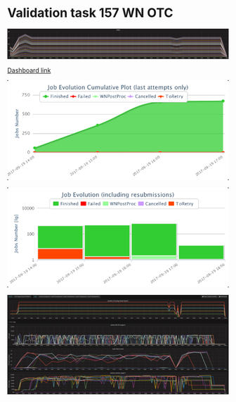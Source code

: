 # **Validation task 157 WN OTC**

![](/assets/otc_WNs.png)

[Dashboard link](https://dashb-cms-job-task.cern.ch/dashboard/templates/task-analysis/#user=Valentina+Mariani&refresh=0&table=Jobs&p=1&records=25&activemenu=2&status=&site=&tid=170919_141117%3Avmariani_crab_Dp_ZB16runC_ReReco_testDiego)

![](/assets/import.png)

![](/assets/otc_dashboard2.png)

![](/assets/otc_grafana.png)


